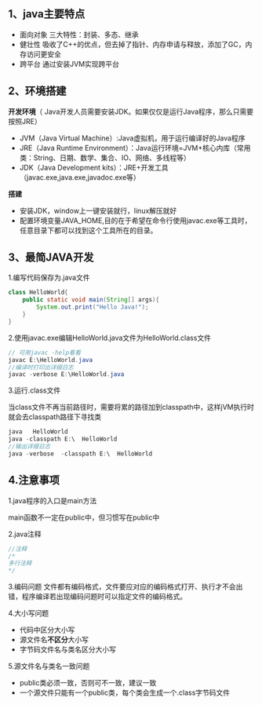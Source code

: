 ##  1、java主要特点
- 面向对象
三大特性：封装、多态、继承
- 健壮性
吸收了C++的优点，但去掉了指针、内存申请与释放，添加了GC，内存访问更安全
- 跨平台
通过安装JVM实现跨平台

## 2、环境搭建
**开发环境**（ Java开发人员需要安装JDK。如果仅仅是运行Java程序，那么只需要按照JRE）
- JVM（Java Virtual Machine）:Java虚拟机，用于运行编译好的Java程序
- JRE（Java Runtime Environment）：Java运行环境=JVM+核心内库（常用类：String、日期、数学、集合、IO、网络、多线程等）
- JDK（Java Development kits）：JRE+开发工具（javac.exe,java.exe,javadoc.exe等）

**搭建**

- 安装JDK，window上一键安装就行，linux解压就好
- 配置环境变量JAVA_HOME,目的在于希望在命令行使用javac.exe等工具时，任意目录下都可以找到这个工具所在的目录。
## 3、最简JAVA开发

1.编写代码保存为.java文件
```java
class HelloWorld{
    public static void main(String[] args){
        System.out.print("Hello Java!");
    }
}
```
2.使用javac.exe编辑HelloWorld.java文件为HelloWorld.class文件
```java
// 可用javac -help看看
javac E:\HelloWorld.java
//编译时打印出详细日志
javac -verbose E:\HelloWorld.java
```
3.运行.class文件

当class文件不再当前路径时，需要将累的路径加到classpath中，这样jVM执行时就会去classpath路径下寻找类

```java
java   HelloWorld
java -classpath E:\  HelloWorld
//输出详细日志
java -verbose  -classpath E:\  HelloWorld

```
## 4.注意事项
1.java程序的入口是main方法

main函数不一定在public中，但习惯写在public中  

2.java注释
```java
//注释
/*
多行注释
*/
```
3.编码问题
文件都有编码格式，文件要应对应的编码格式打开、执行才不会出错，程序编译若出现编码问题时可以指定文件的编码格式。

4.大小写问题

- 代码中区分大小写  
- 源文件名**不区分**大小写  
- 字节码文件名与类名区分大小写 

5.源文件名与类名一致问题

- public类必须一致，否则可不一致，建议一致  
- 一个源文件只能有一个public类，每个类会生成一个.class字节码文件  

  

